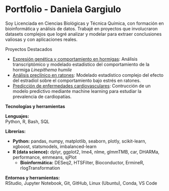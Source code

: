 # Portfolio - Daniela Gargiulo

Soy Licenciada en Ciencias Biológicas y Técnica Química, con formación en bioinformática y análisis de datos. Trabajé en proyectos que involucraron datasets complejos que logré analizar y modelar para extraer conclusiones valiosas y con aplicaciones reales. 

Proyectos Destacados

- [Expresión genética y comportamiento en hormigas](./transcriptómica_comportamiento_hormigas/): Análisis transcriptómico y modelado estadístico del comportamiento de la hormiga *Linepithema humile*
- [Análisis preclínico en ratones](./modelado_estadístico_neurociencias/): Modelado estadístico complejo del efecto del estradiol sobre el comportamiento bajo estrés en ratones.
- [Predicción de enfermedades cardiovasculares](./predicción_enfermedades/): Contrucción de un modelo predictivo mediante machine learning para estudiar la prevalencia de cardiopatías.

**Tecnologías y herramientas**

**Lenguajes:**  
Python, R, Bash, SQL

**Librerías:**  
- **Python:** pandas, numpy, matplotlib, seaborn, plotly, scikit-learn, xgboost, statsmodels, imbalanced-learn
- **R (data science):** dplyr, ggplot2, lme4, nlme, glmmTMB, car, DHARMa, performance, emmeans, sjPlot  
  - **Bioinformática:** DESeq2, HTSFilter, Bioconductor, ErmineR, rlogTransformation  

**Entornos y herramientas:**  
RStudio, Jupyter Notebook, Git, GitHub, Linux (Ubuntu), Conda, VS Code





